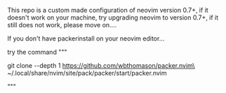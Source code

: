 This repo is a custom made configuration of neovim version 0.7+, if it doesn't work on your machine, try upgrading neovim to version 0.7+, if it still does not work, please move on....

If you don't have packerinstall on your neovim editor...

try the command """

git clone --depth 1 https://github.com/wbthomason/packer.nvim\
 ~/.local/share/nvim/site/pack/packer/start/packer.nvim

"""

